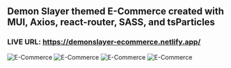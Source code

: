 ## Demon Slayer themed E-Commerce created with MUI, Axios, react-router, SASS, and tsParticles
### LIVE URL: https://demonslayer-ecommerce.netlify.app/
![E-Commerce](https://github.com/Darkskittlz/darkPortfolio/blob/main/public/images/demonSlayerGithub%20(1).png)
![E-Commerce](https://github.com/Darkskittlz/darkPortfolio/blob/main/public/images/tanjiroScreenshot.png)
![E-Commerce](https://github.com/Darkskittlz/darkPortfolio/blob/main/public/images/demonSlayerGithub%20(2).png)
![E-Commerce](https://github.com/Darkskittlz/darkPortfolio/blob/main/public/images/demonSlayerGithub%20(3).png)



